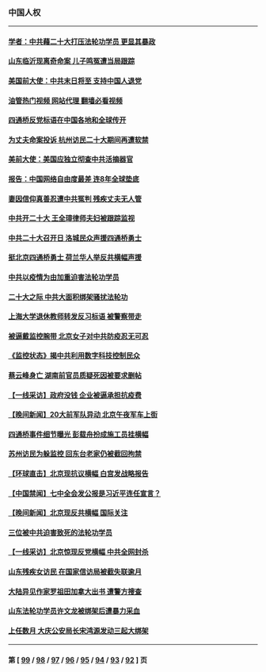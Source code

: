 ### 中国人权
---
#### [学者：中共藉二十大打压法轮功学员 更显其暴政](../../pages/ncid278/n13847577.md?10192045) 
#### [山东临沂现离奇命案 儿子鸣冤遭当局跟踪](../../pages/ncid278/n13847716.md?10192045) 
#### [美国前大使：中共末日将至 支持中国人退党](../../pages/ncid278/n13848220.md?10192045) 
#### [油管热门视频 网站代理 翻墙必看视频](http://132.145.103.77:81/youtube.html?10192045)
#### [四通桥反党标语在中国各地和全球传开](../../pages/ncid278/n13848108.md?10192045) 
#### [为丈夫命案投诉 杭州访民二十大期间再遭软禁](../../pages/ncid278/n13848051.md?10192045) 
#### [美前大使：美国应独立彻查中共活摘器官](../../pages/ncid278/n13848059.md?10192045) 
#### [报告：中国网络自由度最差 连8年全球垫底](../../pages/ncid278/n13847862.md?10192045) 
#### [妻因信仰真善忍遭中共冤判 残疾丈夫无人管](../../pages/ncid278/n13844598.md?10192045) 
#### [中共开二十大 王全璋律师夫妇被跟踪监视](../../pages/ncid278/n13846925.md?10192045) 
#### [中共二十大召开日 洛城民众声援四通桥勇士](../../pages/ncid278/n13846810.md?10192045) 
#### [挺北京四通桥勇士 荷兰华人举反共横幅声援](../../pages/ncid278/n13846812.md?10192045) 
#### [中共以疫情为由加重迫害法轮功学员](../../pages/ncid278/n13845591.md?10192045) 
#### [二十大之际 中共大面积绑架骚扰法轮功](../../pages/ncid278/n13846381.md?10192045) 
#### [上海大学退休教师转发反习标语 被警察带走](../../pages/ncid278/n13846408.md?10192045) 
#### [被逼戴监控腕带 北京女子对中共防疫忍无可忍](../../pages/ncid278/n13846301.md?10192045) 
#### [《监控状态》揭中共利用数字科技控制民众](../../pages/ncid278/n13846272.md?10192045) 
#### [蔡云峰身亡 湖南前官员质疑死因被要求删帖](../../pages/ncid278/n13845966.md?10192045) 
#### [【一线采访】政府没钱 企业被逼承担抗疫费](../../pages/ncid278/n13845946.md?10192045) 
#### [【晚间新闻】20大前军队异动 北京午夜军车上街](../../pages/ncid278/n13845997.md?10192045) 
#### [四通桥事件细节曝光 彭载舟扮成施工员挂横幅](../../pages/ncid278/n13845625.md?10192045) 
#### [苏州访民为躲监控 回东台老家仍被截回拘禁](../../pages/ncid278/n13845585.md?10192045) 
#### [【环球直击】北京现抗议横幅 白宫发战略报告](../../pages/ncid278/n13845283.md?10192045) 
#### [【中国禁闻】七中全会发公报是习近平连任宣言？](../../pages/ncid278/n13845253.md?10192045) 
#### [【晚间新闻】北京现反共横幅 国际关注](../../pages/ncid278/n13845252.md?10192045) 
#### [三位被中共迫害致死的法轮功学员](../../pages/ncid278/n13843974.md?10192045) 
#### [【一线采访】北京惊现反党横幅 中共全网封杀](../../pages/ncid278/n13844506.md?10192045) 
#### [山东残疾女访民 在国家信访局被截失联逾月](../../pages/ncid278/n13844642.md?10192045) 
#### [大陆异见作家罗祖田加拿大出书 遭警方搜查](../../pages/ncid278/n13843709.md?10192045) 
#### [山东法轮功学员许文龙被绑架后遭暴力采血](../../pages/ncid278/n13842524.md?10192045) 
#### [上任数月 大庆公安局长宋鸿源发动三起大绑架](../../pages/ncid278/n13841775.md?10192045) 

---
#### 第 [ [99](./99.md?10192045) / [98](./98.md?10192045) / [97](./97.md?10192045) / [96](./96.md?10192045) / [95](./95.md?10192045) / [94](./94.md?10192045) / [93](./93.md?10192045) / [92](./92.md?10192045) ] 页
